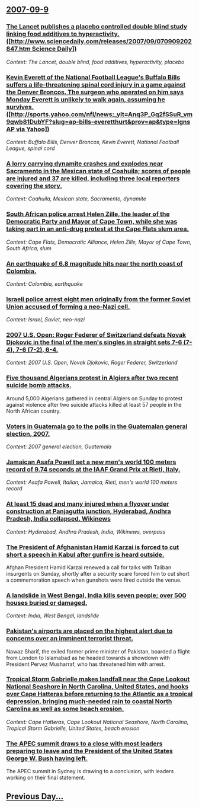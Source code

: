 ## [2007-09-9](/news/2007/09/9/index.md)

### [ The Lancet publishes a placebo controlled double blind study linking food additives to hyperactivity. ([http://www.sciencedaily.com/releases/2007/09/070909202847.htm Science Daily])](/news/2007/09/9/the-lancet-publishes-a-placebo-controlled-double-blind-study-linking-food-additives-to-hyperactivity-http-www-sciencedaily-com-release.md)
_Context: The Lancet, double blind, food additives, hyperactivity, placebo_

### [ Kevin Everett of the National Football League's Buffalo Bills suffers a life-threatening spinal cord injury in a game against the Denver Broncos. The surgeon who operated on him says Monday Everett is unlikely to walk again, assuming he survives. ([http://sports.yahoo.com/nfl/news;_ylt=Anq3P_Gq2fSSuR_vm9qwb81DubYF?slug=ap-bills-everetthurt&prov=ap&type=lgns AP via Yahoo])](/news/2007/09/9/kevin-everett-of-the-national-football-league-s-buffalo-bills-suffers-a-life-threatening-spinal-cord-injury-in-a-game-against-the-denver-br.md)
_Context: Buffalo Bills, Denver Broncos, Kevin Everett, National Football League, spinal cord_

### [ A lorry carrying dynamite crashes and explodes near Sacramento in the Mexican state of Coahuila; scores of people are injured and 37 are killed, including three local reporters covering the story. ](/news/2007/09/9/a-lorry-carrying-dynamite-crashes-and-explodes-near-sacramento-in-the-mexican-state-of-coahuila-scores-of-people-are-injured-and-37-are-ki.md)
_Context: Coahuila, Mexican state, Sacramento, dynamite_

### [ South African police arrest Helen Zille, the leader of the Democratic Party and Mayor of Cape Town, while she was taking part in an anti-drug protest at the Cape Flats slum area. ](/news/2007/09/9/south-african-police-arrest-helen-zille-the-leader-of-the-democratic-party-and-mayor-of-cape-town-while-she-was-taking-part-in-an-anti-dr.md)
_Context: Cape Flats, Democratic Alliance, Helen Zille, Mayor of Cape Town, South Africa, slum_

### [ An earthquake of 6.8 magnitude hits near the north coast of Colombia. ](/news/2007/09/9/an-earthquake-of-6-8-magnitude-hits-near-the-north-coast-of-colombia.md)
_Context: Colombia, earthquake_

### [ Israeli police arrest eight men originally from the former Soviet Union accused of forming a neo-Nazi cell. ](/news/2007/09/9/israeli-police-arrest-eight-men-originally-from-the-former-soviet-union-accused-of-forming-a-neo-nazi-cell.md)
_Context: Israel, Soviet, neo-nazi_

### [ 2007 U.S. Open: Roger Federer of Switzerland defeats Novak Djokovic in the final of the men's singles in straight sets 7-6 (7-4), 7-6 (7-2), 6-4. ](/news/2007/09/9/2007-u-s-open-roger-federer-of-switzerland-defeats-novak-djokovic-in-the-final-of-the-men-s-singles-in-straight-sets-7-6-7-4-7-6-7-2.md)
_Context: 2007 U.S. Open, Novak Djokovic, Roger Federer, Switzerland_

### [ Five thousand Algerians protest in Algiers after two recent suicide bomb attacks. ](/news/2007/09/9/five-thousand-algerians-protest-in-algiers-after-two-recent-suicide-bomb-attacks.md)
Around 5,000 Algerians gathered in central Algiers on Sunday to protest against violence after two suicide attacks killed at least 57 people in the North African country.

### [ Voters in Guatemala go to the polls in the Guatemalan general election, 2007. ](/news/2007/09/9/voters-in-guatemala-go-to-the-polls-in-the-guatemalan-general-election-2007.md)
_Context: 2007 general election, Guatemala_

### [ Jamaican Asafa Powell set a new men's world 100 meters record of 9.74 seconds at the IAAF Grand Prix at Rieti, Italy. ](/news/2007/09/9/jamaican-asafa-powell-set-a-new-men-s-world-100-meters-record-of-9-74-seconds-at-the-iaaf-grand-prix-at-rieti-italy.md)
_Context: Asafa Powell, Italian, Jamaica, Rieti, men's world 100 meters record_

### [ At least 15 dead and many injured when a flyover under construction at Panjagutta junction, Hyderabad, Andhra Pradesh, India collapsed. Wikinews](/news/2007/09/9/at-least-15-dead-and-many-injured-when-a-flyover-under-construction-at-panjagutta-junction-hyderabad-andhra-pradesh-india-collapsed-wik.md)
_Context: Hyderabad, Andhra Pradesh, India, Wikinews, overpass_

### [ The President of Afghanistan Hamid Karzai is forced to cut short a speech in Kabul after gunfire is heard outside. ](/news/2007/09/9/the-president-of-afghanistan-hamid-karzai-is-forced-to-cut-short-a-speech-in-kabul-after-gunfire-is-heard-outside.md)
Afghan President Hamid Karzai renewed a call for talks with Taliban insurgents on Sunday, shortly after a security scare forced him to cut short a commemoration speech when gunshots were fired outside the venue.

### [ A landslide in West Bengal, India kills seven people; over 500 houses buried or damaged.](/news/2007/09/9/a-landslide-in-west-bengal-india-kills-seven-people-over-500-houses-buried-or-damaged.md)
_Context: India, West Bengal, landslide_

### [ Pakistan's airports are placed on the highest alert due to concerns over an imminent terrorist threat. ](/news/2007/09/9/pakistan-s-airports-are-placed-on-the-highest-alert-due-to-concerns-over-an-imminent-terrorist-threat.md)
Nawaz Sharif, the exiled former prime minister of Pakistan, boarded a flight from London to Islamabad as he headed towards a showdown with President Pervez Musharraf, who has threatened him with arrest.

### [ Tropical Storm Gabrielle makes landfall near the Cape Lookout National Seashore in North Carolina, United States, and hooks over Cape Hatteras before returning to the Atlantic as a tropical depression, bringing much-needed rain to coastal North Carolina as well as some beach erosion. ](/news/2007/09/9/tropical-storm-gabrielle-makes-landfall-near-the-cape-lookout-national-seashore-in-north-carolina-united-states-and-hooks-over-cape-hatte.md)
_Context: Cape Hatteras, Cape Lookout National Seashore, North Carolina, Tropical Storm Gabrielle, United States, beach erosion_

### [ The APEC summit draws to a close with most leaders preparing to leave and the President of the United States George W. Bush having left. ](/news/2007/09/9/the-apec-summit-draws-to-a-close-with-most-leaders-preparing-to-leave-and-the-president-of-the-united-states-george-w-bush-having-left.md)
The APEC summit in Sydney is drawing to a conclusion, with leaders working on their final statement.

## [Previous Day...](/news/2007/09/8/index.md)

